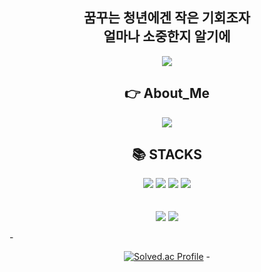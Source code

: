 <div align="center">
    <h2> 
    꿈꾸는 청년에겐 작은 기회조자 <br>
    얼마나 소중한지 알기에
</div>
    
<!--
**softwareyong/softwareyong** is a ✨ _special_ ✨ repository because its `README.md` (this file) appears on your GitHub profile.

Here are some ideas to get you started:

- 🔭 I’m currently working on ...
- 🌱 I’m currently learning ...
- 👯 I’m looking to collaborate on ...
- 🤔 I’m looking for help with ...
- 💬 Ask me about ...
- 📫 How to reach me: ...
- 😄 Pronouns: ...
- ⚡ Fun fact: ...
-->

<div align="center">
<img src="https://capsule-render.vercel.app/api?type=waving&color=auto&height=200&section=header&text=YongWoo&fontSize=90" />
</div>
    
<div align=center><h2>👉 About_Me</h2></div>
<div align="center">
<a href="https://softyong.tistory.com/"><img src="https://img.shields.io/badge/tistory-F05138?style=flat-square&logo=tistory&logoColor=white"/></a>
</div>
    
<div align=center><h2>📚 STACKS</h1></div>
<div align=center>
<img src="https://img.shields.io/badge/python-3776AB?style=for-the-badge&logo=python&logoColor=white">
<img src="https://img.shields.io/badge/linux-FCC624?style=for-the-badge&logo=linux&logoColor=black">
<img src="https://img.shields.io/badge/Java-007396?style=flat-square&logo=Java&logoColor=white">
<img src="https://img.shields.io/badge/SpringFramework-6DB33F?style=flat-square&logo=Spring&logoColor=white">
<br>
</div>
<br><br>
<div align="center">
<img src="https://github-readme-stats.vercel.app/api/top-langs/?username=softwareyong&layout=compact"> 
<img src="https://github-readme-stats.vercel.app/api?username=softwareyong&show_icons=true">
</div>

-<div align="center">
[![Solved.ac Profile](http://mazassumnida.wtf/api/v2/generate_badge?boj=lyw0324)](https://solved.ac/lyw0324/)
-</div>
